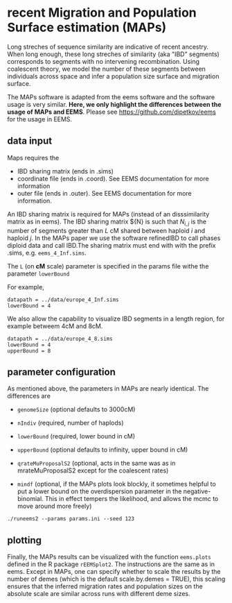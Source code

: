 recent Migration and Population Surface estimation (MAPs)
=====================================

Long streches of sequence similarity are indicative of recent ancestry. When long enough, these long streches of similarity (aka "IBD" segments) corresponds to segments with no intervening recombination. Using coalescent theory, we model the number of these segments between individuals across space and infer a population size surface and migration surface.

The MAPs software is adapted from the eems software and the software usage is very similar. **Here, we only highlight the differences between the usage of MAPs and EEMS**. Please see https://github.com/dipetkov/eems for the usage in EEMS.

## data input

Maps requires the

* IBD sharing matrix (ends in .sims)
* coordinate file (ends in .coord). See EEMS documentation for more information
* outer file (ends in .outer). See EEMS documentation for more information.

An IBD sharing matrix is required for MAPs (instead of an disssimilarity matrix as in eems). The IBD sharing matrix ${N} is such that $N_{i,j}$ is the number of segments greater than $L$ cM shared between haploid $i$ and haploid $j$. In the MAPs paper we use the software refinedIBD to call phases diploid data and call IBD.The sharing matrix must end with with the prefix .sims, e.g. `eems_4_Inf.sims`. 

The `L` (on **cM** scale) parameter is specified in the params file withe the parameter `lowerBound`

For example,
```
datapath = ../data/europe_4_Inf.sims
lowerBound = 4
```

We also allow the capability to visualize IBD segments in a length region, for example betweem 4cM and 8cM.
```
datapath = ../data/europe_4_8.sims
lowerBound = 4
upperBound = 8
```
## parameter configuration

As mentioned above, the parameters in MAPs are nearly identical. The differences are

* `genomeSize` (optional defaults to 3000cM)

* `nIndiv` (required, number of haplods)

* `lowerBound` (required, lower bound in cM)

* `upperBound` (optional defaults to infinity, upper bound in cM)

* `qrateMuProposalS2` (optional, acts in the same was as in mrateMuProposalS2 except for the coalescent rates)

* `mindf` (optional, if the MAPs plots look blockly, it sometimes helpful to put a lower bound on the overdispersion parameter in the negative-binomial. This in effect tempers the likelihood, and allows the mcmc to move around more freely)

```
./runeems2 --params params.ini --seed 123
```

## plotting

Finally, the MAPs results can be visualized with the function `eems.plots` defined in the R package `rEEMSplot2`. The instructions are the same as in eems. Except in MAPs, one can specify whether to scale the results by the number of demes (which is the default scale.by.demes = TRUE), this scaling ensures that the inferred migration rates and population sizes on the absolute scale are similar across runs with different deme sizes.